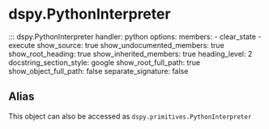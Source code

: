 # dspy.PythonInterpreter

::: dspy.PythonInterpreter
    handler: python
    options:
        members:
            - clear_state
            - execute
        show_source: true
        show_undocumented_members: true
        show_root_heading: true
        show_inherited_members: true
        heading_level: 2
        docstring_section_style: google
        show_root_full_path: true
        show_object_full_path: false
        separate_signature: false

## Alias

This object can also be accessed as `dspy.primitives.PythonInterpreter`

